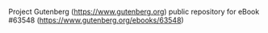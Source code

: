 Project Gutenberg (https://www.gutenberg.org) public repository for
eBook #63548 (https://www.gutenberg.org/ebooks/63548)
